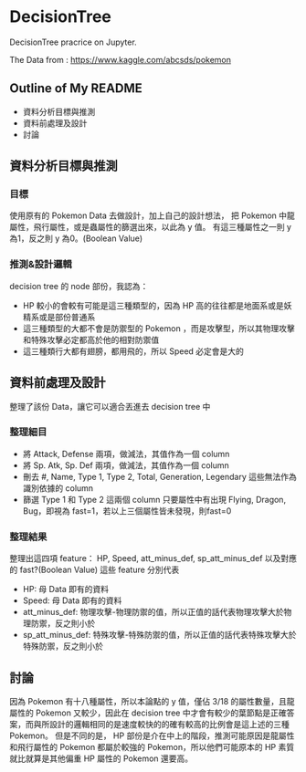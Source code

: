 # DecisionTree
DecisionTree pracrice on Jupyter.

The Data from : https://www.kaggle.com/abcsds/pokemon 

## Outline of My README
* 資料分析目標與推測
* 資料前處理及設計
* 討論

## 資料分析目標與推測
### 目標
使用原有的 Pokemon Data 去做設計，加上自己的設計想法，
把 Pokemon 中龍屬性，飛行屬性，或是蟲屬性的篩選出來，以此為 y 值。
有這三種屬性之一則 y 為1，反之則 y 為0。(Boolean Value)

### 推測&設計邏輯
decision tree 的 node 部份，我認為：
* HP 較小的會較有可能是這三種類型的，因為 HP 高的往往都是地面系或是妖精系或是部份普通系
* 這三種類型的大都不會是防禦型的 Pokemon ，而是攻擊型，所以其物理攻擊和特殊攻擊必定都高於他的相對防禦值
* 這三種類行大都有翅膀，都用飛的，所以 Speed 必定會是大的


## 資料前處理及設計
整理了該份 Data，讓它可以適合丟進去 decision tree 中

### 整理細目
* 將 Attack,	Defense 兩項，做減法，其值作為一個 column
* 將 Sp. Atk, Sp. Def 兩項，做減法，其值作為一個 column
* 刪去 #, Name, Type 1, Type 2, Total, Generation, Legendary 這些無法作為識別依據的 column
* 篩選 Type 1 和 Type 2 這兩個 column 只要屬性中有出現 Flying, Dragon, Bug，即視為 fast=1，若以上三個屬性皆未發現，則fast=0

### 整理結果
整理出這四項 feature：
HP, Speed, att_minus_def, sp_att_minus_def
以及對應的 fast?(Boolean Value)
這些 feature 分別代表
* HP: 母 Data 即有的資料
* Speed: 母 Data 即有的資料
* att_minus_def: 物理攻擊-物理防禦的值，所以正值的話代表物理攻擊大於物理防禦，反之則小於
* sp_att_minus_def: 特殊攻擊-特殊防禦的值，所以正值的話代表特殊攻擊大於特殊防禦，反之則小於

## 討論
因為 Pokemon 有十八種屬性，所以本論點的 y 值，僅佔 3/18 的屬性數量，且龍屬性的 Pokemon 又較少，因此在 decision tree 中才會有較少的葉節點是正確答案，而與所設計的邏輯相同的是速度較快的的確有較高的比例會是這上述的三種 Pokemon。
但是不同的是， HP 部份是介在中上的階段，推測可能原因是龍屬性和飛行屬性的 Pokemon 都屬於較強的 Pokemon，所以他們可能原本的 HP 素質就比就算是其他偏重 HP 屬性的 Pokemon 還要高。
